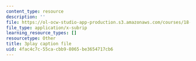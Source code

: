 ```yaml
---
content_type: resource
description: ''
file: https://ol-ocw-studio-app-production.s3.amazonaws.com/courses/18-02-multivariable-calculus-fall-2007/4fac4c7c55cacbb98065be3654717cb6_60e4hdCi1D4.srt
file_type: application/x-subrip
learning_resource_types: []
resourcetype: Other
title: 3play caption file
uid: 4fac4c7c-55ca-cbb9-8065-be3654717cb6
---
```

